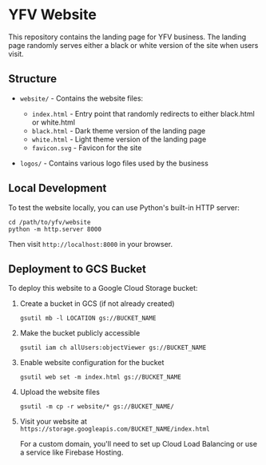 # YFV Website

This repository contains the landing page for YFV business. The landing page randomly serves either a black or white version of the site when users visit.

## Structure

- `website/` - Contains the website files:
  - `index.html` - Entry point that randomly redirects to either black.html or white.html
  - `black.html` - Dark theme version of the landing page
  - `white.html` - Light theme version of the landing page
  - `favicon.svg` - Favicon for the site

- `logos/` - Contains various logo files used by the business

## Local Development

To test the website locally, you can use Python's built-in HTTP server:

```
cd /path/to/yfv/website
python -m http.server 8000
```

Then visit `http://localhost:8000` in your browser.

## Deployment to GCS Bucket

To deploy this website to a Google Cloud Storage bucket:

1. Create a bucket in GCS (if not already created)
   ```
   gsutil mb -l LOCATION gs://BUCKET_NAME
   ```

2. Make the bucket publicly accessible
   ```
   gsutil iam ch allUsers:objectViewer gs://BUCKET_NAME
   ```

3. Enable website configuration for the bucket
   ```
   gsutil web set -m index.html gs://BUCKET_NAME
   ```

4. Upload the website files
   ```
   gsutil -m cp -r website/* gs://BUCKET_NAME/
   ```

5. Visit your website at `https://storage.googleapis.com/BUCKET_NAME/index.html`
   
   For a custom domain, you'll need to set up Cloud Load Balancing or use a service like Firebase Hosting.
